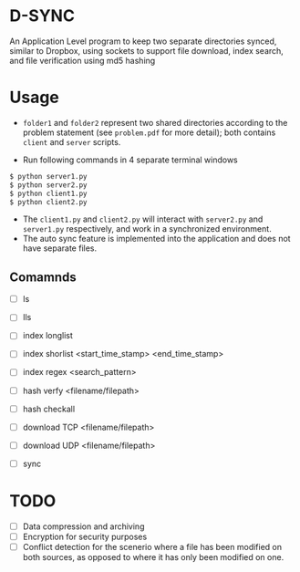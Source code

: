 # D-SYNC
An Application Level program to keep two separate directories synced, similar to Dropbox, using sockets to support file download, index search, and file verification using md5 hashing

# Usage
* ``folder1`` and ``folder2`` represent two shared directories according to the problem statement (see ``problem.pdf`` for more detail); both contains ``client`` and ``server`` scripts.

* Run following commands in 4 separate terminal windows

```bash
$ python server1.py
$ python server2.py
$ python client1.py
$ python client2.py
```

* The ``client1.py`` and ``client2.py`` will interact with ``server2.py`` and ``server1.py`` respectively, and work in a synchronized environment. 
* The auto sync feature is implemented into the application and does not have separate files.

## Comamnds
- [ ] ls 
- [ ] lls
- [ ] index longlist
- [ ] index shorlist <start_time_stamp> <end_time_stamp>
- [ ] index regex <search_pattern>
- [ ] hash verfy <filename/filepath>
- [ ] hash checkall
- [ ] download TCP <filename/filepath>
- [ ] download UDP <filename/filepath>
- [ ] sync


# TODO

- [ ] Data compression and archiving
- [ ] Encryption for security purposes
- [ ] Conflict detection for the scenerio where a file has been modified on both sources, as opposed to where it has only been modified on one.  
